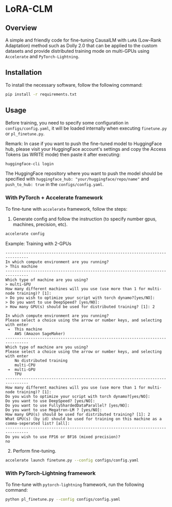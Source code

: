 # LoRA-CLM
## Overview
A simple and friendly code for fine-tuning CausalLM with `LoRA` (Low-Rank Adaptation) method such as Dolly 2.0 that can be applied to the custom datasets and provide distributed training mode on multi-GPUs using `Accelerate` and `PyTorch-Lightning`.

## Installation
To install the necessary software, follow the following command:
```bash
pip install -r requirements.txt
```

## Usage
Before training, you need to specify some configuration in `configs/config.yaml`, it will be loaded internally when executing `finetune.py` or `pl_finetune.py`. 

Remark: In case if you want to push the fine-tuned model to HuggingFace hub, please visit your HuggingFace account's settings and copy the Access Tokens (as WRITE mode) then paste it after executing:
```bash
huggingface-cli login
```
The HuggingFace repository where you want to push the model should be specified with `huggingface_hub: "your/huggingface/repo/name"` and `push_to_hub: true` in the `configs/config.yaml`.

### With PyTorch + Accelerate framework
To fine-tune with `accelerate` framework, follow the steps:

1. Generate config and follow the instruction (to specify number gpus, machines, precision, etc).
```bash
accelerate config
```

Example: Training with 2-GPUs
```
--------------------------------------------------------------------------------
In which compute environment are you running?
> This machine                                                                                                                   
--------------------------------------------------------------------------------
Which type of machine are you using?                                                                                           
> multi-GPU                                                                                                                      
How many different machines will you use (use more than 1 for multi-node training)? [1]:                                       
> Do you wish to optimize your script with torch dynamo?[yes/NO]:                                                                
> Do you want to use DeepSpeed? [yes/NO]:                                                                                    
> How many GPU(s) should be used for distributed training? [1]: 2

In which compute environment are you running?
Please select a choice using the arrow or number keys, and selecting with enter
 ➔  This machine
    AWS (Amazon SageMaker)
--------------------------------------------------------------------------------
Which type of machine are you using?           
Please select a choice using the arrow or number keys, and selecting with enter
    No distributed training                                                                                                                                                                       
    multi-CPU                                                                                                                                                                                     
 ➔  multi-GPU
    TPU
--------------------------------------------------------------------------------
How many different machines will you use (use more than 1 for multi-node training)? [1]:
Do you wish to optimize your script with torch dynamo?[yes/NO]:
Do you want to use DeepSpeed? [yes/NO]:                                                           
Do you want to use FullyShardedDataParallel? [yes/NO]:
Do you want to use Megatron-LM ? [yes/NO]:
How many GPU(s) should be used for distributed training? [1]: 2
What GPU(s) (by id) should be used for training on this machine as a comma-seperated list? [all]:
--------------------------------------------------------------------------------
Do you wish to use FP16 or BF16 (mixed precision)?
no
```
2. Perform fine-tuning.
```bash
accelerate launch finetune.py --config configs/config.yaml
```

### With PyTorch-Lightning framework
To fine-tune with `pytorch-lightning` framework, run the following command:
```bash
python pl_finetune.py --config configs/config.yaml
```